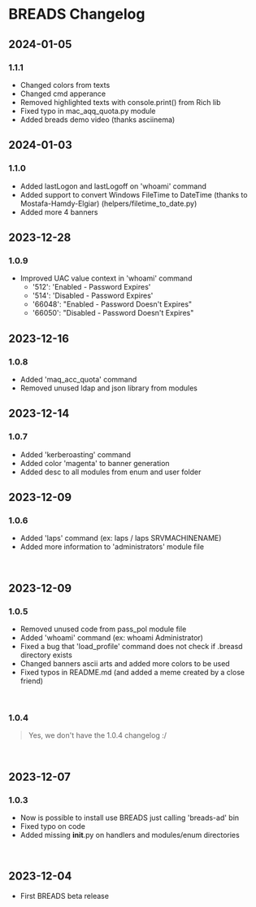 # BREADS Changelog

## 2024-01-05
### 1.1.1
- Changed colors from texts
- Changed cmd apperance
- Removed highlighted texts with console.print() from Rich lib
- Fixed typo in mac_aqq_quota.py module
- Added breads demo video (thanks asciinema)

## 2024-01-03
### 1.1.0
- Added lastLogon and lastLogoff on 'whoami' command
- Added support to convert Windows FileTime to DateTime (thanks to Mostafa-Hamdy-Elgiar) (helpers/filetime_to_date.py)
- Added more 4 banners

## 2023-12-28
### 1.0.9
- Improved UAC value context in 'whoami' command
    - '512': 'Enabled - Password Expires'
    - '514': 'Disabled - Password Expires'
    - '66048': "Enabled - Password Doesn't Expires"
    - '66050': "Disabled - Password Doesn't Expires"

## 2023-12-16
### 1.0.8
- Added 'maq_acc_quota' command
- Removed unused ldap and json library from modules

## 2023-12-14
### 1.0.7
- Added 'kerberoasting' command
- Added color 'magenta' to banner generation
- Added desc to all modules from enum and user folder

## 2023-12-09
### 1.0.6
- Added 'laps' command (ex: laps / laps SRVMACHINENAME)
- Added more information to 'administrators' module file

<br>

## 2023-12-09
### 1.0.5
- Removed unused code from pass_pol module file
- Added 'whoami' command (ex: whoami Administrator)
- Fixed a bug that 'load_profile' command does not check if .breasd directory exists
- Changed banners ascii arts and added more colors to be used
- Fixed typos in README.md (and added a meme created by a close friend)

<br>

### 1.0.4
> Yes, we don't have the 1.0.4 changelog :/

<br>

## 2023-12-07
### 1.0.3
- Now is possible to install use BREADS just calling 'breads-ad' bin
- Fixed typo on code
- Added missing __init__.py on handlers and modules/enum directories

<br>

## 2023-12-04
- First BREADS beta release
